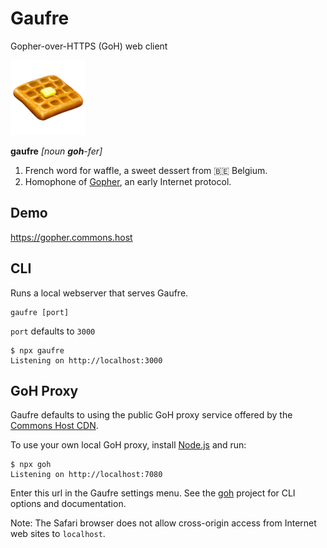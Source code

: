 # Gaufre

Gopher-over-HTTPS (GoH) web client

![🧇 Waffle Emoji](./waffle_1f9c7.png)

**gaufre** *[noun **goh**-fer]*

1. French word for waffle, a sweet dessert from 🇧🇪 Belgium.
1. Homophone of [Gopher](https://en.wikipedia.org/wiki/Gopher_(protocol)), an early Internet protocol.

## Demo

https://gopher.commons.host

## CLI

Runs a local webserver that serves Gaufre.

```shell
gaufre [port]
```

`port` defaults to `3000`

```shell
$ npx gaufre
Listening on http://localhost:3000
```

## GoH Proxy

Gaufre defaults to using the public GoH proxy service offered by the [Commons Host CDN](https://commons.host).

To use your own local GoH proxy, install [Node.js](https://nodejs.org) and run:

```shell
$ npx goh
Listening on http://localhost:7080
```

Enter this url in the Gaufre settings menu. See the [goh](https://gitlab.com/commonshost/goh) project for CLI options and documentation.

Note: The Safari browser does not allow cross-origin access from Internet web sites to `localhost`.
